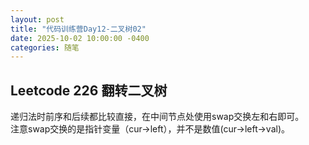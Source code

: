 ```yaml
---
layout: post
title: "代码训练营Day12-二叉树02"
date: 2025-10-02 10:00:00 -0400
categories: 随笔
---
```


## Leetcode 226 翻转二叉树
递归法时前序和后续都比较直接，在中间节点处使用swap交换左和右即可。  
注意swap交换的是指针变量（cur->left），并不是数值(cur->left->val)。
